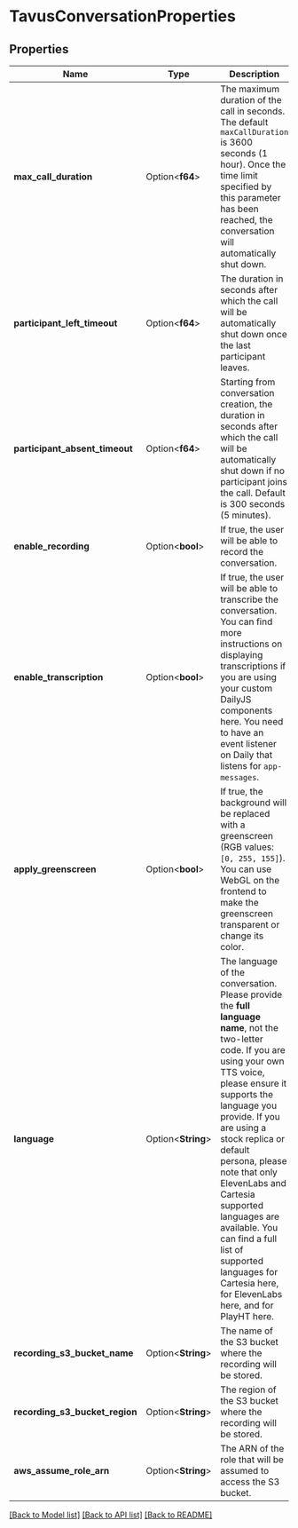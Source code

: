 # TavusConversationProperties

## Properties

Name | Type | Description | Notes
------------ | ------------- | ------------- | -------------
**max_call_duration** | Option<**f64**> | The maximum duration of the call in seconds. The default `maxCallDuration` is 3600 seconds (1 hour). Once the time limit specified by this parameter has been reached, the conversation will automatically shut down. | [optional]
**participant_left_timeout** | Option<**f64**> | The duration in seconds after which the call will be automatically shut down once the last participant leaves. | [optional]
**participant_absent_timeout** | Option<**f64**> | Starting from conversation creation, the duration in seconds after which the call will be automatically shut down if no participant joins the call. Default is 300 seconds (5 minutes). | [optional]
**enable_recording** | Option<**bool**> | If true, the user will be able to record the conversation. | [optional]
**enable_transcription** | Option<**bool**> | If true, the user will be able to transcribe the conversation. You can find more instructions on displaying transcriptions if you are using your custom DailyJS components here. You need to have an event listener on Daily that listens for `app-messages`. | [optional]
**apply_greenscreen** | Option<**bool**> | If true, the background will be replaced with a greenscreen (RGB values: `[0, 255, 155]`). You can use WebGL on the frontend to make the greenscreen transparent or change its color. | [optional]
**language** | Option<**String**> | The language of the conversation. Please provide the **full language name**, not the two-letter code. If you are using your own TTS voice, please ensure it supports the language you provide. If you are using a stock replica or default persona, please note that only ElevenLabs and Cartesia supported languages are available. You can find a full list of supported languages for Cartesia here, for ElevenLabs here, and for PlayHT here. | [optional]
**recording_s3_bucket_name** | Option<**String**> | The name of the S3 bucket where the recording will be stored. | [optional]
**recording_s3_bucket_region** | Option<**String**> | The region of the S3 bucket where the recording will be stored. | [optional]
**aws_assume_role_arn** | Option<**String**> | The ARN of the role that will be assumed to access the S3 bucket. | [optional]

[[Back to Model list]](../README.md#documentation-for-models) [[Back to API list]](../README.md#documentation-for-api-endpoints) [[Back to README]](../README.md)


